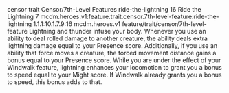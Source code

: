 <ability>
  <metadata>
    <class>censor</class>
    <feature_type>trait</feature_type>
    <file_dpath>Censor/7th-Level Features</file_dpath>
    <item_id>ride-the-lightning</item_id>
    <item_index>16</item_index>
    <item_name>Ride the Lightning</item_name>
    <level>7</level>
    <scc>mcdm.heroes.v1:feature.trait.censor.7th-level-feature:ride-the-lightning</scc>
    <scdc>1.1.1:10.1.7.9:16</scdc>
    <source>mcdm.heroes.v1</source>
    <type>feature/trait/censor/7th-level-feature</type>
  </metadata>
  <effects>
    <effect type="mundane">Lightning and thunder infuse your body. Whenever you use an ability to deal rolled damage to another creature, the ability deals extra lightning damage equal to your Presence score. Additionally, if you use an ability that force moves a creature, the forced movement distance gains a bonus equal to your Presence score. While you are under the effect of your Windwalk feature, lightning enhances your locomotion to grant you a bonus to speed equal to your Might score. If Windwalk already grants you a bonus to speed, this bonus adds to that.</effect>
  </effects>
</ability>
